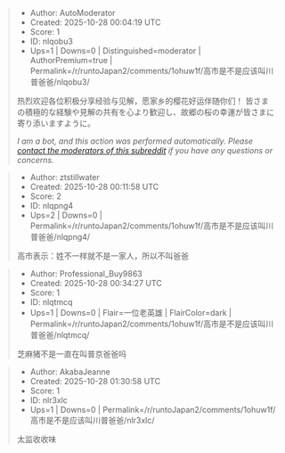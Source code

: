 > - Author: AutoModerator
> - Created: 2025-10-28 00:04:19 UTC
> - Score: 1
> - ID: nlqobu3
> - Ups=1 | Downs=0 | Distinguished=moderator | AuthorPremium=true | Permalink=/r/runtoJapan2/comments/1ohuw1f/高市是不是应该叫川普爸爸/nlqobu3/
>
> 热烈欢迎各位积极分享经验与见解，愿家乡的樱花好运伴随你们！
> 皆さまの積極的な経験や見解の共有を心より歓迎し、故郷の桜の幸運が皆さまに寄り添いますように。
> 
> *I am a bot, and this action was performed automatically. Please [contact the moderators of this subreddit](/message/compose/?to=/r/runtoJapan2) if you have any questions or concerns.*

> - Author: ztstillwater
> - Created: 2025-10-28 00:11:58 UTC
> - Score: 2
> - ID: nlqpng4
> - Ups=2 | Downs=0 | Permalink=/r/runtoJapan2/comments/1ohuw1f/高市是不是应该叫川普爸爸/nlqpng4/
>
> 高市表示：姓不一样就不是一家人，所以不叫爸爸

> - Author: Professional_Buy9863
> - Created: 2025-10-28 00:34:27 UTC
> - Score: 1
> - ID: nlqtmcq
> - Ups=1 | Downs=0 | Flair=一位老英雄 | FlairColor=dark | Permalink=/r/runtoJapan2/comments/1ohuw1f/高市是不是应该叫川普爸爸/nlqtmcq/
>
> 芝麻猪不是一直在叫普京爸爸吗

> - Author: AkabaJeanne
> - Created: 2025-10-28 01:30:58 UTC
> - Score: 1
> - ID: nlr3xlc
> - Ups=1 | Downs=0 | Permalink=/r/runtoJapan2/comments/1ohuw1f/高市是不是应该叫川普爸爸/nlr3xlc/
>
> 太监收收味
